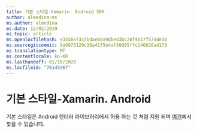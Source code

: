 ```yaml
---
title: 기본 스타일-Xamarin. Android SDK
author: almedina-ms
ms.author: almedina
ms.date: 12/02/2019
ms.topic: article
ms.openlocfilehash: e3556e73c5bdaeb8a9dbed3bc28f4617f574de30
ms.sourcegitcommit: 9a9973129c36a41f5e4af30d95ffc146820ad173
ms.translationtype: MT
ms.contentlocale: ko-KR
ms.lasthandoff: 01/16/2020
ms.locfileid: "76145967"
---
```

# <a name="native-styling---xamarinandroid"></a>기본 스타일-Xamarin. Android

기본 스타일은 Android 렌더러 라이브러리에서 허용 하는 것 처럼 지원 되며 [여기](../../android/native-styling.md)에서 찾을 수 있습니다.